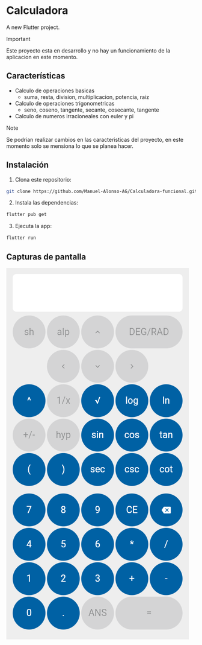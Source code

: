 # Calculadora

A new Flutter project.

> [!IMPORTANT]
> Este proyecto esta en desarrollo y no hay un funcionamiento de la aplicacion en este momento.

## Características

- Calculo de operaciones basicas
    * suma, resta, division, multiplicacion, potencia, raiz
- Calculo de operaciones trigonometricas
    * seno, coseno, tangente, secante, cosecante, tangente
- Calculo de numeros irracioneales con euler y pi

> [!NOTE]
> Se podrian realizar cambios en las caracteristicas del proyecto, en este momento solo se mensiona lo que se planea hacer.

## Instalación  
1. Clona este repositorio:  


```bash
git clone https://github.com/Manuel-Alonso-AG/Calculadora-funcional.git
```

2. Instala las dependencias:

```bash
flutter pub get
```


3. Ejecuta la app:

```bash
flutter run
```

## Capturas de pantalla

![Img](assets/img.png)